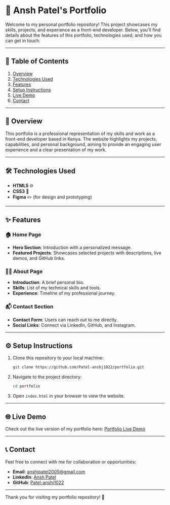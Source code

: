# 🌟 Ansh Patel's Portfolio

Welcome to my personal portfolio repository! This project showcases my skills, projects, and experience as a front-end developer. Below, you'll find details about the features of this portfolio, technologies used, and how you can get in touch.

---

## 📜 Table of Contents
1. [Overview](#overview)
2. [Technologies Used](#technologies-used)
3. [Features](#features)
4. [Setup Instructions](#setup-instructions)
5. [Live Demo](#live-demo)
6. [Contact](#contact)

---

## 📖 Overview
This portfolio is a professional representation of my skills and work as a front-end developer based in Kenya. The website highlights my projects, capabilities, and personal background, aiming to provide an engaging user experience and a clear presentation of my work.

---

## 🛠️ Technologies Used
- **HTML5** 🌐
- **CSS3** 🎨
- **Figma** ✏️ (for design and prototyping)

---

## ✨ Features
### 🏠 Home Page
- **Hero Section**: Introduction with a personalized message.
- **Featured Projects**: Showcases selected projects with descriptions, live demos, and GitHub links.

### 🧑‍💼 About Page
- **Introduction**: A brief personal bio.
- **Skills**: List of my technical skills and tools.
- **Experience**: Timeline of my professional journey.

### 📬 Contact Section
- **Contact Form**: Users can reach out to me directly.
- **Social Links**: Connect via LinkedIn, GitHub, and Instagram.

---

## ⚙️ Setup Instructions
1. Clone this repository to your local machine:
   ```bash
   git clone https://github.com/Patel-anshj1022/portfolio.git
   ```
2. Navigate to the project directory:
   ```bash
   cd portfolio
   ```
3. Open `index.html` in your browser to view the website.

---

## 🌐 Live Demo
Check out the live version of my portfolio here: [Portfolio Live Demo](https://patel-anshj1022.github.io/Ansh-portfolio/)

---

## 📞 Contact
Feel free to connect with me for collaboration or opportunities:
- **Email**: [anshjpatel2005@gmail.com](mailto:anshjpatel2005@gmail.com)
- **LinkedIn**: [Ansh Patel](https://www.linkedin.com/in/ansh-patel-245513337/)
- **GitHub**: [Patel-anshj1022](https://github.com/Patel-anshj1022)

---

Thank you for visiting my portfolio repository! 🙌


